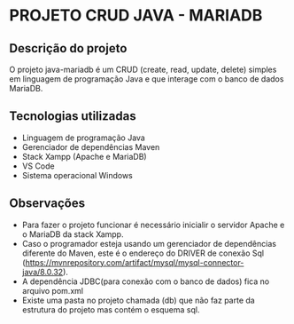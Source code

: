 # PROJETO CRUD JAVA - MARIADB

## Descrição do projeto

O projeto java-mariadb é um CRUD (create, read, update, delete) simples em linguagem de programação Java e que interage com o banco de dados MariaDB.

## Tecnologias utilizadas
* Linguagem de programação Java
* Gerenciador de dependências Maven
* Stack Xampp (Apache e MariaDB)
* VS Code
* Sistema operacional Windows

## Observações

* Para fazer o projeto funcionar é necessário inicialir o servidor Apache e o MariaDB da stack Xampp.  
* Caso o programador esteja usando um gerenciador de dependências diferente do Maven, este é o endereço do DRIVER de conexão Sql (https://mvnrepository.com/artifact/mysql/mysql-connector-java/8.0.32).
* A dependência JDBC(para conexão com o banco de dados) fica no arquivo pom.xml
* Existe uma pasta no projeto chamada (db) que não faz parte da estrutura do projeto mas contém o esquema sql.
